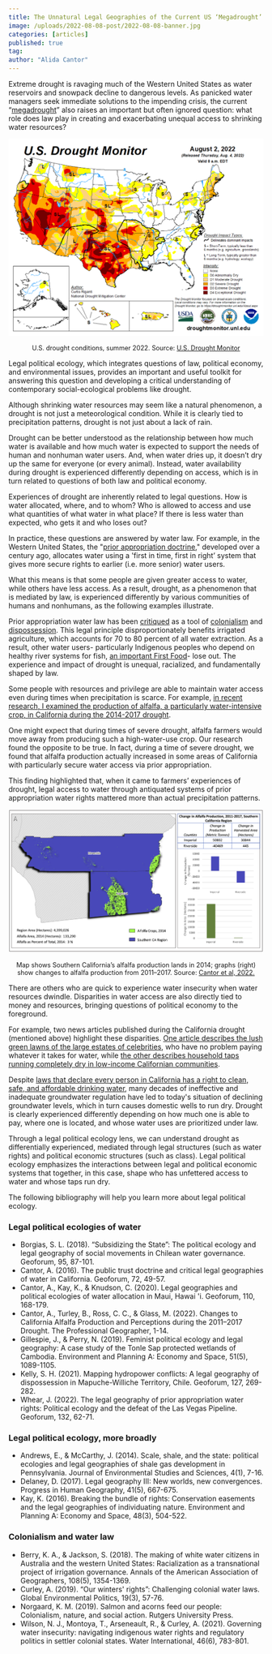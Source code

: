 ```yaml
---
title: The Unnatural Legal Geographies of the Current US ‘Megadrought’
image: /uploads/2022-08-08-post/2022-08-08-banner.jpg
categories: [articles]
published: true
tag: 
author: "Alida Cantor"
---
```


Extreme drought is ravaging much of the Western United States as water reservoirs and snowpack decline to dangerous levels. As panicked water managers seek immediate solutions to the impending crisis, the current &#8220;[megadrought](https://www.scientificamerican.com/article/ongoing-megadrought-puts-the-west-in-uncharted-waters/)&#8221; also raises an important but often ignored question: what role does law play in creating and exacerbating unequal access to shrinking water resources?

<p align="center">
  <img src="/uploads/2022-08-08-post/2022-08-08-figure1.png">
</p>

<p style="font-size:90%; text-align:center;">U.S. drought conditions, summer 2022. Source: <a href="https://droughtmonitor.unl.edu/CurrentMap.aspx">U.S. Drought Monitor</a></p>

Legal political ecology, which integrates questions of law, political economy, and environmental issues, provides an important and useful toolkit for answering this question and developing a critical understanding of contemporary social-ecological problems like drought.

Although shrinking water resources may seem like a natural phenomenon, a drought is not just a meteorological condition. While it is clearly tied to precipitation patterns, drought is not just about a lack of rain.

Drought can be better understood as the relationship between how much water is available and how much water is expected to support the needs of human and nonhuman water users. And, when water dries up, it doesn&#8217;t dry up the same for everyone (or every animal). Instead, water availability during drought is experienced differently depending on access, which is in turn related to questions of both law and political economy.

Experiences of drought are inherently related to legal questions. How is water allocated, where, and to whom? Who is allowed to access and use what quantities of what water in what place? If there is less water than expected, who gets it and who loses out?

In practice, these questions are answered by water law. For example, in the Western United States, the "[prior appropriation doctrine](https://extension.unr.edu/publication.aspx?PubID=3750)," developed over a century ago, allocates water using a 'first in time, first in right&#8217; system that gives more secure rights to earlier (i.e. more senior) water users.

What this means is that some people are given greater access to water, while others have less access. As a result, drought, as a phenomenon that is mediated by law, is experienced differently by various communities of humans and nonhumans, as the following examples illustrate.

Prior appropriation water law has been [critiqued](https://direct.mit.edu/glep/article/19/3/57/14963/Our-Winters-Rights-Challenging-Colonial-Water-Laws) as a tool of [colonialism](https://www.tandfonline.com/doi/full/10.1080/02508060.2021.1928972) and [dispossession](https://www.tandfonline.com/doi/abs/10.1080/24694452.2017.1420463). This legal principle disproportionately benefits irrigated agriculture, which accounts for 70 to 80 percent of all water extraction. As a result, other water users- particularly Indigenous peoples who depend on healthy river systems for fish, [an important First Food](https://www.rutgersuniversitypress.org/salmon-and-acorns-feed-our-people/9780813584195)- lose out. The experience and impact of drought is unequal, racialized, and fundamentally shaped by law.

Some people with resources and privilege are able to maintain water access even during times when precipitation is scarce. For example, [in recent research, I examined the production of alfalfa, a particularly water-intensive crop, in California during the 2014-2017 drought](https://www.tandfonline.com/doi/full/10.1080/00330124.2022.2075409).

One might expect that during times of severe drought, alfalfa farmers would move away from producing such a high-water-use crop. Our research found the opposite to be true. In fact, during a time of severe drought, we found that alfalfa production actually increased in some areas of California with particularly secure water access via prior appropriation.

This finding highlighted that, when it came to farmers&#8217; experiences of drought, legal access to water through antiquated systems of prior appropriation water rights mattered more than actual precipitation patterns.

<p align="center">
  <img src="/uploads/2022-08-08-post/2022-08-08-figure2.png">
</p>

<p style="font-size:90%; text-align:center;">Map shows Southern California&#8217;s alfalfa production lands in 2014; graphs (right) show changes to alfalfa production from 2011–2017. Source: <a href="https://www.tandfonline.com/doi/full/10.1080/00330124.2022.2075409">Cantor et al, 2022.</a></p>

There are others who are quick to experience water insecurity when water resources dwindle. Disparities in water access are also directly tied to money and resources, bringing questions of political economy to the foreground.

For example, two news articles published during the California drought (mentioned above) highlight these disparities. [One article describes the lush green lawns of the large estates of celebrities](https://www.politico.com/magazine/story/2014/08/california-drought-lifestyles-of-the-rich-and-parched-110305/), who have no problem paying whatever it takes for water, while [the other describes household taps running completely dry in low-income Californian communities](https://www.motherjones.com/environment/2015/09/drought-no-running-water-east-porterville/).

Despite [laws that declare every person in California has a right to clean, safe, and affordable drinking water](https://oehha.ca.gov/water/report/human-right-water-california), many decades of ineffective and inadequate groundwater regulation have led to today&#39;s situation of declining groundwater levels, which in turn causes domestic wells to run dry. Drought is clearly experienced differently depending on how much one is able to pay, where one is located, and whose water uses are prioritized under law.

Through a legal political ecology lens, we can understand drought as differentially experienced, mediated through legal structures (such as water rights) and political economic structures (such as class). Legal political ecology emphasizes the interactions between legal and political economic systems that together, in this case, shape who has unfettered access to water and whose taps run dry.

The following bibliography will help you learn more about legal political ecology.

### Legal political ecologies of water

- Borgias, S. L. (2018). &#8220;Subsidizing the State&#8221;: The political ecology and legal geography of social movements in Chilean water governance. Geoforum, 95, 87-101.
- Cantor, A. (2016). The public trust doctrine and critical legal geographies of water in California. Geoforum, 72, 49-57.
- Cantor, A., Kay, K., &amp; Knudson, C. (2020). Legal geographies and political ecologies of water allocation in Maui, Hawai &#39;i. Geoforum, 110, 168-179.
- Cantor, A., Turley, B., Ross, C. C., &amp; Glass, M. (2022). Changes to California Alfalfa Production and Perceptions during the 2011–2017 Drought. The Professional Geographer, 1-14.
- Gillespie, J., &amp; Perry, N. (2019). Feminist political ecology and legal geography: A case study of the Tonle Sap protected wetlands of Cambodia. Environment and Planning A: Economy and Space, 51(5), 1089-1105.
- Kelly, S. H. (2021). Mapping hydropower conflicts: A legal geography of dispossession in Mapuche-Williche Territory, Chile. Geoforum, 127, 269-282.
- Whear, J. (2022). The legal geography of prior appropriation water rights: Political ecology and the defeat of the Las Vegas Pipeline. Geoforum, 132, 62-71.

### Legal political ecology, more broadly

- Andrews, E., &amp; McCarthy, J. (2014). Scale, shale, and the state: political ecologies and legal geographies of shale gas development in Pennsylvania. Journal of Environmental Studies and Sciences, 4(1), 7-16.
- Delaney, D. (2017). Legal geography III: New worlds, new convergences. Progress in Human Geography, 41(5), 667-675.
- Kay, K. (2016). Breaking the bundle of rights: Conservation easements and the legal geographies of individuating nature. Environment and Planning A: Economy and Space, 48(3), 504-522.

### Colonialism and water law

- Berry, K. A., &amp; Jackson, S. (2018). The making of white water citizens in Australia and the western United States: Racialization as a transnational project of irrigation governance. Annals of the American Association of Geographers, 108(5), 1354-1369.
- Curley, A. (2019). &#8220;Our winters&#39; rights&#8221;: Challenging colonial water laws. Global Environmental Politics, 19(3), 57-76.
- Norgaard, K. M. (2019). Salmon and acorns feed our people: Colonialism, nature, and social action. Rutgers University Press.
- Wilson, N. J., Montoya, T., Arseneault, R., &amp; Curley, A. (2021). Governing water insecurity: navigating indigenous water rights and regulatory politics in settler colonial states. Water International, 46(6), 783-801.
